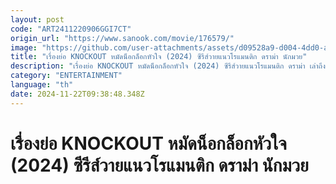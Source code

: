 ```yaml
---
layout: post
code: "ART2411220906GGI7CT"
origin_url: "https://www.sanook.com/movie/176579/"
image: "https://github.com/user-attachments/assets/d09528a9-d004-4dd0-ab66-5517243687bb"
title: "เรื่องย่อ KNOCKOUT หมัดน็อกล็อกหัวใจ (2024) ซีรีส์วายแนวโรแมนติก ดราม่า นักมวย"
description: "เรื่องย่อ KNOCKOUT หมัดน็อกล็อกหัวใจ (2024) ซีรีส์วายแนวโรแมนติก ดราม่า เล่าถึง \"อดีต\"ที่เจ็บปวดกับ \"ความฝัน\" ที่พังทลาย และ \"ชะตา\" ที่แขวนอยู่บนเส้นด้าย สังเวียนของหัวใจที่มีชีวิตเป็นเดิมพัน นำแสดงโดย กันเนอร์ ณัฐสกรรจ์ และไนซ์ บริพัฒน์ ดูได้ทาง WeTV เร็ว ๆ นี้"
category: "ENTERTAINMENT"
language: "th"
date: 2024-11-22T09:38:48.348Z
---
```


# เรื่องย่อ KNOCKOUT หมัดน็อกล็อกหัวใจ (2024) ซีรีส์วายแนวโรแมนติก ดราม่า นักมวย